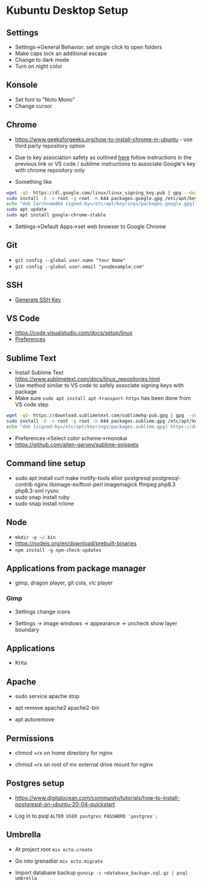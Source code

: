 # Kubuntu Desktop Setup

## Settings

* Settings->General Behavior: set single click to open folders
* Make caps lock an additional escape
* Change to dark mode
* Turn on night color

## Konsole

* Set font to "Noto Mono"
* Change cursor

## Chrome

* https://www.geeksforgeeks.org/how-to-install-chrome-in-ubuntu - use third party repository option

* Due to key association safety as outlined [here](https://askubuntu.com/questions/1286545/what-commands-exactly-should-replace-the-deprecated-apt-key) follow instructions in the previous link or VS code / sublime instructions to associate Google's key with chrome repository only

* Something like
```sh
wget -qO- https://dl.google.com/linux/linux_signing_key.pub | gpg --dearmor > packages.google.gpg
sudo install -D -o root -g root -m 644 packages.google.gpg /etc/apt/keyrings/packages.google.gpg
echo "deb [arch=amd64 signed-by=/etc/apt/keyrings/packages.google.gpg] http://dl.google.com/linux/chrome/deb/ stable main" | sudo tee /etc/apt/sources.list.d/google-chrome.list
sudo apt update
sudo apt install google-chrome-stable
```

* Settings->Default Apps->set web browser to Google Chrome

## Git

* `git config --global user.name "Your Name"`
* `git config --global user.email "you@example.com"`

## SSH

* [Generate SSH Key](https://docs.github.com/en/authentication/connecting-to-github-with-ssh/generating-a-new-ssh-key-and-adding-it-to-the-ssh-agent)

## VS Code

* https://code.visualstudio.com/docs/setup/linux
* [Preferences](https://github.com/allen-garvey/vscode-preferences)

## Sublime Text

* Install Sublime Text https://www.sublimetext.com/docs/linux_repositories.html
* Use method similar to VS code to safely associate signing keys with package
* Make sure `sudo apt install apt-transport-https` has been done from VS code step

```sh
wget -qO- https://download.sublimetext.com/sublimehq-pub.gpg | gpg --dearmor > packages.sublime.gpg
sudo install -D -o root -g root -m 644 packages.sublime.gpg /etc/apt/keyrings/packages.sublime.gpg
echo "deb [signed-by=/etc/apt/keyrings/packages.sublime.gpg] https://download.sublimetext.com/ apt/stable/" | sudo tee /etc/apt/sources.list.d/sublime-text.list
```

* Preferences->Select color scheme->monokai
* https://github.com/allen-garvey/sublime-snippets

## Command line setup

* sudo apt install curl make inotify-tools elixir postgresql postgresql-contrib nginx libimage-exiftool-perl imagemagick ffmpeg php8.3 php8.3-xml rysnc
* sudo snap install ruby
* sudo snap install rclone

## Node

* `mkdir -p ~/.bin`
* https://nodejs.org/en/download/prebuilt-binaries
* `npm install -g npm-check-updates`

## Applications from package manager

* gimp, dragon player, git cola, vlc player

### Gimp

* Settings change icons

* Settings -> image windows -> appearance -> uncheck show layer boundary

## Applications

* Krita

## Apache

* sudo service apache stop

* apt remove apache2 apache2-bin

* apt autoremove

## Permissions

* chmod +rx on home directory for nginx

* chmod +rx on root of mx external drive mount for nginx

## Postgres setup

* https://www.digitalocean.com/community/tutorials/how-to-install-postgresql-on-ubuntu-20-04-quickstart

* Log in to psql `ALTER USER postgres PASSWORD 'postgres';`

## Umbrella

* At project root `mix ecto.create`

* Go into grenadier `mix ecto.migrate` 

* Import database backup `gunzip -c <database_backup>.sql.gz | psql umbrella`


